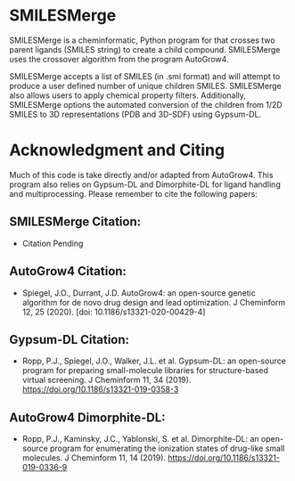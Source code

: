 # SMILESMerge

SMILESMerge is a cheminformatic, Python program for that crosses two parent ligands (SMILES string) to create a child compound. SMILESMerge uses the crossover algorithm from the program AutoGrow4.

SMILESMerge accepts a list of SMILES (in .smi format) and will attempt to produce a user defined number of unique children SMILES. SMILESMerge also allows users to apply chemical property filters. Additionally, SMILESMerge options the automated conversion of the children from 1/2D SMILES to 3D representations (PDB and 3D-SDF) using Gypsum-DL.

# Acknowledgment and Citing

Much of this code is take directly and/or adapted from AutoGrow4. This program also relies on Gypsum-DL and Dimorphite-DL for ligand handling and multiprocessing. Please remember to cite the following papers:

## SMILESMerge Citation:
    
- Citation Pending

## AutoGrow4 Citation:

- Spiegel, J.O., Durrant, J.D. AutoGrow4: an open-source genetic algorithm for de novo drug design and lead optimization. J Cheminform 12, 25 (2020). [doi: 10.1186/s13321-020-00429-4]

## Gypsum-DL Citation:

- Ropp, P.J., Spiegel, J.O., Walker, J.L. et al. Gypsum-DL: an open-source program for preparing small-molecule libraries for structure-based virtual screening. J Cheminform 11, 34 (2019). https://doi.org/10.1186/s13321-019-0358-3

## AutoGrow4 Dimorphite-DL:

- Ropp, P.J., Kaminsky, J.C., Yablonski, S. et al. Dimorphite-DL: an open-source program for enumerating the ionization states of drug-like small molecules. J Cheminform 11, 14 (2019). https://doi.org/10.1186/s13321-019-0336-9
